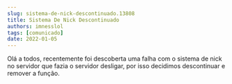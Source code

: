 ```yaml
---
slug: sistema-de-nick-descontinuado.13808
title: Sistema De Nick Descontinuado
authors: imnesslol
tags: [comunicado]
date: 2022-01-05
---
```


Olá a todos, recentemente foi descoberta uma falha com o sistema de nick no servidor que fazia o servidor desligar, por isso decidimos descontinuar e remover a função.